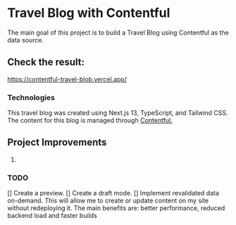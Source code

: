 # Travel Blog with Contentful

The main goal of this project is to build a Travel Blog using Contentful as the data source.

## Check the result:

https://contentful-travel-blob.vercel.app/

### Technologies

This travel blog was created using Next.js 13, TypeScript, and Tailwind CSS.
The content for this blog is managed through [Contentful.](https://www.contentful.com/)

## Project Improvements

1.

### TODO

[] Create a preview.
[] Create a draft mode.
[] Implement revalidated data on-demand. This will allow me to create or update content on my site without redeploying it.
The main benefits are: better performance, reduced backend load and faster builds
